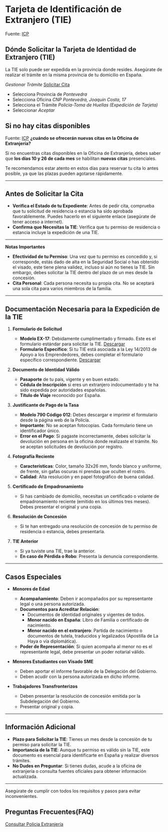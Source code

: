 # Tarjeta de Identificación de Extranjero (TIE)

Fuente: [ICP](https://icp.administracionelectronica.gob.es/icpplus/acInfo)

## **Dónde Solicitar la Tarjeta de Identidad de Extranjero (TIE)**

La TIE solo puede ser expedida en la provincia donde resides. Asegúrate de realizar el trámite en la misma provincia de tu domicilio en España.

*Gestionar Trámite* [Solicitar Cita](https://icp.administracionelectronica.gob.es/icpplus/index)
- Selecciona Provincia de *Pontevedra*
- Selecciona Oficina *CNP Pontevedra, Joaquin Costa, 17*
- Selecciona el Trámite *Policia-Toma de Huellas (Expedición de  Tarjeta)*
- Seleccionar *Aceptar*

## Si no hay citas disponibles

Fuente: [ICP](https://icp.administracionelectronica.gob.es/icpplus/selectSede)
**¿cuándo se ofrecerán nuevas citas en la Oficina de Extranjería?**

Si no encuentras citas disponibles en la Oficina de Extranjería, debes saber que **los días 10 y 26 de cada mes** se habilitan **nuevas citas** presenciales. 

Te recomendamos estar atento en estos días para reservar tu cita lo antes posible, ya que las plazas pueden agotarse rápidamente.

---

## **Antes de Solicitar la Cita**

- **Verifica el Estado de tu Expediente**: Antes de pedir cita, comprueba que tu solicitud de residencia o estancia ha sido aprobada favorablemente. Puedes hacerlo en el siguiente enlace (asegúrate de tener acceso a internet).
- **Confirma que Necesitas la TIE**: Verifica que tu permiso de residencia o estancia incluye la expedición de una TIE.

---

**Notas Importantes**

- **Efectividad de tu Permiso**: Una vez que tu permiso es concedido y, si corresponde, estás dado de alta en la Seguridad Social o has obtenido el visado, este tiene plena validez, incluso si aún no tienes la TIE. Sin embargo, debes solicitar la TIE dentro del plazo de un mes desde la concesión.
- **Cita Personal**: Cada persona necesita su propia cita. No se aceptará una sola cita para varios miembros de la familia.

---

## **Documentación Necesaria para la Expedición de la TIE**

1. **Formulario de Solicitud**

   - **Modelo EX-17**: Debidamente cumplimentado y firmado. Este es el formulario estándar para solicitar la TIE. [Descargar](https://www.inclusion.gob.es/documents/410169/2156469/17-Formulario_TIE.pdf)  
   - **Formulario Específico**: Si tu TIE está asociada a la Ley 14/2013 de Apoyo a los Emprendedores, debes completar el formulario específico correspondiente. [Descargar](https://www.inclusion.gob.es/documents/410169/2156463/MI_TIE_NOV_2018.pdf)

2. **Documento de Identidad Válido**

   - **Pasaporte** de tu país, vigente y en buen estado.
   - **Cédula de Inscripción** si eres un extranjero indocumentado y te ha sido expedida por autoridades españolas.
   - **Título de Viaje** reconocido por España.

3. **Justificante de Pago de la Tasa**

   - **Modelo 790 Código 012**: Debes descargar e imprimir el formulario desde la página web de la Policía.
   - **Importante**: No se aceptan fotocopias. Cada formulario tiene un identificador único.
   - **Error en el Pago**: Si pagaste incorrectamente, debes solicitar la devolución en persona en la oficina donde realizaste el trámite. No se aceptan solicitudes de devolución por registro.

4. **Fotografía Reciente**

   - **Características**: Color, tamaño 32x26 mm, fondo blanco y uniforme, de frente, sin gafas oscuras ni prendas que oculten el rostro.
   - **Calidad**: Alta resolución y en papel fotográfico de buena calidad.

5. **Certificado de Empadronamiento**

   - Si has cambiado de domicilio, necesitas un certificado o volante de empadronamiento reciente (emitido en los últimos tres meses). Debes presentar el original y una copia.

6. **Resolución de Concesión**

   - Si te han entregado una resolución de concesión de tu permiso de residencia o estancia, debes presentarla.

7. **TIE Anterior**

   - Si ya tuviste una TIE, trae la anterior.
   - **En caso de Pérdida o Robo**: Presenta la denuncia correspondiente.

---

## **Casos Especiales**

- **Menores de Edad**

  - **Acompañamiento**: Deben ir acompañados por su representante legal o una persona autorizada.
  - **Documentos para Acreditar Relación**:
    - Documentos de identidad originales y vigentes de todos.
    - **Menor nacido en España**: Libro de Familia o certificado de nacimiento.
    - **Menor nacido en el extranjero**: Partida de nacimiento o documentos de tutela, traducidos y legalizados (Apostilla de La Haya o vía diplomática).
  - **Poder de Representación**: Si quien acompaña al menor no es el representante legal, debe presentar un poder notarial válido.

- **Menores Estudiantes con Visado SME**

  - Deben aportar el informe favorable de la Delegación del Gobierno.
  - Deben acudir con la persona autorizada en dicho informe.

- **Trabajadores Transfronterizos**

  - Deben presentar la resolución de concesión emitida por la Subdelegación del Gobierno.
  - Presentar original y copia.

---

## **Información Adicional**

- **Plazo para Solicitar la TIE**: Tienes un mes desde la concesión de tu permiso para solicitar la TIE.
- **Importancia de la TIE**: Aunque tu permiso es válido sin la TIE, este documento es esencial para identificarte en España y realizar diversos trámites.
- **No Dudes en Preguntar**: Si tienes dudas, acude a la oficina de extranjería o consulta fuentes oficiales para obtener información actualizada.

---

Asegúrate de cumplir con todos los requisitos y pasos para evitar inconvenientes.

## **Preguntas Frecuentes(FAQ)**

[Consultar Policia Extranjería](https://www.policia.es/_es/extranjeria_extranjeros.php#Nueve)